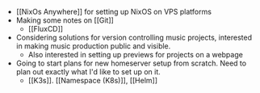 - [[NixOs Anywhere]] for setting up NixOS on VPS platforms 
- Making some notes on [[Git]]
	- [[FluxCD]] 
- Considering solutions for version controlling music projects, interested in making music production public and visible. 
	- Also interested in setting up previews for projects on a webpage
- Going to start plans for new homeserver setup from scratch. Need to plan out exactly what I'd like to set up on it. 
	- [[K3s]]. [[Namespace (K8s)]], [[Helm]] 
